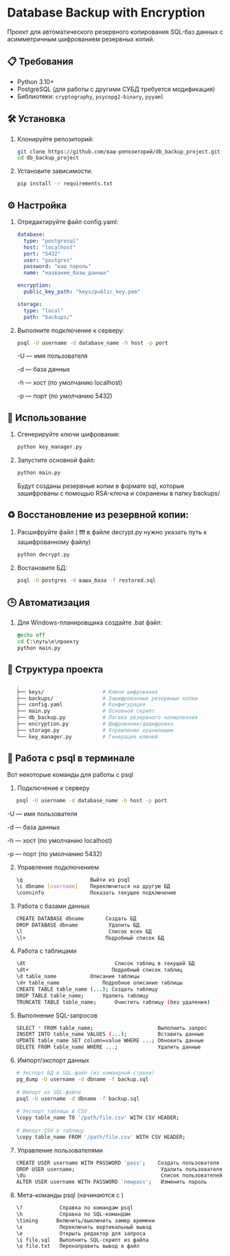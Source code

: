 # Database Backup with Encryption

Проект для автоматического резервного копирования SQL-баз данных с асимметричным шифрованием резервных копий.

## 📋 Требования

- Python 3.10+
- PostgreSQL (для работы с другими СУБД требуется модификация)
- Библиотеки: `cryptography`, `psycopg2-binary`, `pyyaml`

## 🛠 Установка

1. Клонируйте репозиторий:
   ```bash
   git clone https://github.com/ваш-репозиторий/db_backup_project.git
   cd db_backup_project
2. Установите зависимости:
    ```bash
   pip install -r requirements.txt
   
## ⚙ Настройка

1. Отредактируйте файл config.yaml:
    ```yaml
   database:
      type: "postgresql"
      host: "localhost"
      port: "5432"
      user: "postgres"
      password: "ваш_пароль"
      name: "название_базы_данных"
    
    encryption:
      public_key_path: "keys/public_key.pem"
    
    storage:
      type: "local"  
      path: "backups/"
   
2. Выполните подключение к серверу:
   ```bash
   psql -U username -d database_name -h host -p port
   ```
   -U — имя пользователя

   -d — база данных

   -h — хост (по умолчанию localhost)

   -p — порт (по умолчанию 5432)
    
## 🚀 Использование

1. Сгенерируйте ключи шифрования:
   ```bash
   python key_manager.py
2. Запустите основной файл:
   ```bash
   python main.py
   ```
   
   Будут созданы резервные копии в формате sql, которые зашифрованы с помощью RSA-ключа и сохранены в папку backups/


## ♻ Восстановление из резервной копии:

1. Расшифруйте файл 
   ( ❗❗❗ в файле decrypt.py нужно указать путь к зашифрованному файлу)
   ```bash
   python decrypt.py 
   ```
2. Востановите БД:
   ```bash
   psql -U postgres -d ваша_база -f restored.sql
   ```
   
## 🕒 Автоматизация

1. Для Windows-планировщика создайте .bat файл:
   ```bat
   @echo off
   cd C:\путь\к\проекту
   python main.py
   ```

## 📁 Структура проекта

   ```bash
      .
      ├── keys/                   # Ключи шифрования
      ├── backups/                # Зашифрованные резервные копии
      ├── config.yaml             # Конфигурация
      ├── main.py                 # Основной скрипт
      ├── db_backup.py            # Логика резервного копирования
      ├── encryption.py           # Шифрование/дешифровка
      ├── storage.py              # Управление хранилищем
      └── key_manager.py          # Генерация ключей
   ```

## 🔣 Работа с psql в терминале

Вот некоторые команды для работы с psql

   1. Подключение к серверу
   ```bash
      psql -U username -d database_name -h host -p port
   ```
   -U — имя пользователя

   -d — база данных

   -h — хост (по умолчанию localhost)

   -p — порт (по умолчанию 5432)

   2. Управление подключением
   
   ```bash
      \q                      Выйти из psql
      \c dbname [username]    Переключиться на другую БД
      \conninfo               Показать текущее подключение
   ```

   3. Работа с базами данных

   ```bash
      CREATE DATABASE dbname       Создать БД
      DROP DATABASE dbname	        Удалить БД
      \l	                        Список всех БД
      \l+                          Подробный список БД
   ```
   4. Работа с таблицами

   ```bash
      \dt	                          Список таблиц в текущей БД
      \dt+                           Подробный список таблиц
      \d table_name	          Описание таблицы
      \d+ table_name	          Подробное описание таблицы
      CREATE TABLE table_name (...); Создать таблицу
      DROP TABLE table_name;	  Удалить таблицу
      TRUNCATE TABLE table_name;	  Очистить таблицу (без удаления)
  ```

   5. Выполнение SQL-запросов

   ```bash
      SELECT * FROM table_name;                     Выполнить запрос
      INSERT INTO table_name VALUES (...);          Вставить данные
      UPDATE table_name SET column=value WHERE ...; Обновить данные
      DELETE FROM table_name WHERE ...;             Удалить данные
   ```

   6. Импорт/экспорт данных
   ```bash
      # Экспорт БД в SQL-файл (из командной строки)
      pg_dump -U username -d dbname -f backup.sql
      
      # Импорт из SQL-файла
      psql -U username -d dbname -f backup.sql
      
      # Экспорт таблицы в CSV
      \copy table_name TO '/path/file.csv' WITH CSV HEADER;
      
      # Импорт CSV в таблицу
      \copy table_name FROM '/path/file.csv' WITH CSV HEADER;
   ```

   7. Управление пользователями

   ```bash
      CREATE USER username WITH PASSWORD 'pass';    Создать пользователя
      DROP USER username;	                         Удалить пользователя
      \du	                                         Список пользователей
      ALTER USER username WITH PASSWORD 'newpass';	 Изменить пароль
   ```

   8. Мета-команды psql (начинаются с \)

   ```bash
      \?	        Справка по командам psql
      \h	        Справка по SQL-командам
      \timing      Включить/выключить замер времени
      \x	        Переключить вертикальный вывод
      \e	        Открыть редактор для запроса
      \i file.sql	Выполнить SQL-скрипт из файла
      \o file.txt	Перенаправить вывод в файл
   ```